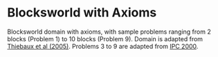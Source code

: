 # Blocksworld with Axioms

Blocksworld domain with axioms, with sample problems ranging from 2 blocks (Problem 1) to 10 blocks (Problem 9). Domain is adapted from [Thiebaux et al (2005)](https://doi.org/10.1016/j.artint.2005.05.004). Problems 3 to 9 are adapted from [IPC 2000](https://github.com/potassco/pddl-instances/tree/master/ipc-2000).
